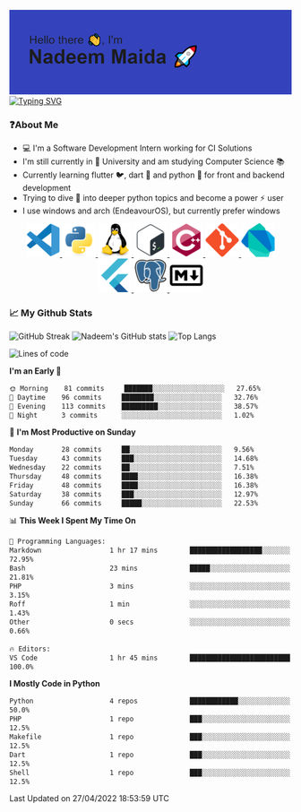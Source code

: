 ![](img/banner.png)
[![Typing SVG](https://readme-typing-svg.herokuapp.com?size=30&color=3443BC&lines=Software+Dev+Intern;Open+Source+Advocate)](https://git.io/typing-svg)

### ❓About Me

- 💻 I'm a Software Development Intern working for CI Solutions
- I'm still currently in 🏫 University and am studying Computer Science 📚
- Currently learning flutter 🐦, dart 🎯 and python 🐍 for front and backend development
- Trying to dive 🌊 into deeper python topics and become a power ⚡️ user
- I use windows and arch (EndeavourOS), but currently prefer windows

<p align="center">
  <a href="https://code.visualstudio.com/">
    <img src="https://raw.githubusercontent.com/devicons/devicon/master/icons/vscode/vscode-original.svg" alt=vscode" width="60" height="60"/>
  </a>
  <a href="https://www.python.org">
    <img src="https://raw.githubusercontent.com/devicons/devicon/master/icons/python/python-original.svg" alt="python" width="60" height="60"/>
  </a>
  <a href="https://archlinux.org/">
    <img src="https://raw.githubusercontent.com/devicons/devicon/master/icons/linux/linux-original.svg" alt="linux" width="60" height="60"/>
  </a>
  <a href="https://www.zsh.org/">
    <img src="https://raw.githubusercontent.com/devicons/devicon/master/icons/bash/bash-original.svg" alt="bash" width="60" height="60"/>
  </a>
  <a href="https://www.cplusplus.com/">
    <img src="https://raw.githubusercontent.com/devicons/devicon/master/icons/cplusplus/cplusplus-original.svg" alt="cplusplus" width="60" height="60"/>
  </a>
  <a href="https://git-scm.com/">
    <img src="https://raw.githubusercontent.com/devicons/devicon/master/icons/git/git-original.svg" alt="git" width="60" height="60"/>
  </a>
  <a href="https://dart.dev/">
    <img src="https://raw.githubusercontent.com/devicons/devicon/master/icons/dart/dart-original.svg" alt="dart" width="60" height="60"/>
  </a>
  <a href="https://flutter.dev">
    <img src="https://raw.githubusercontent.com/devicons/devicon/master/icons/flutter/flutter-original.svg" alt="flutter" width="60" height="60"/>
  </a>
  <a href="https://www.postgresql.org/">
    <img src="https://raw.githubusercontent.com/devicons/devicon/master/icons/postgresql/postgresql-original.svg" alt="postgresql" width="60" height="60"/>
  </a>
  <a href="https://www.markdownguide.org/">
    <img src="https://raw.githubusercontent.com/devicons/devicon/master/icons/markdown/markdown-original.svg" alt="markdown" width="60" height="60"/>
  </a>
</p>

### 📈 My Github Stats

![GitHub Streak](https://github-readme-streak-stats.herokuapp.com?user=NADEE-MJ&theme=vision-friendly-dark&hide_border=true&date_format=M%20j%5B%2C%20Y%5D)
![Nadeem's GitHub stats](https://github-readme-stats.vercel.app/api?username=NADEE-MJ&hide_border=true&show_icons=true&theme=vision-friendly-dark)
![Top Langs](https://github-readme-stats.vercel.app/api/top-langs/?username=NADEE-MJ&layout=compact&hide=makefile,cmake,c&theme=vision-friendly-dark&hide_border=true)

<!--START_SECTION:waka-->
![Lines of code](https://img.shields.io/badge/From%20Hello%20World%20I%27ve%20Written-31%20Thousand%20lines%20of%20code-blue)

**I'm an Early 🐤** 

```text
🌞 Morning    81 commits     ███████░░░░░░░░░░░░░░░░░░   27.65% 
🌆 Daytime    96 commits     ████████░░░░░░░░░░░░░░░░░   32.76% 
🌃 Evening    113 commits    █████████░░░░░░░░░░░░░░░░   38.57% 
🌙 Night      3 commits      ░░░░░░░░░░░░░░░░░░░░░░░░░   1.02%

```
📅 **I'm Most Productive on Sunday** 

```text
Monday       28 commits     ██░░░░░░░░░░░░░░░░░░░░░░░   9.56% 
Tuesday      43 commits     ███░░░░░░░░░░░░░░░░░░░░░░   14.68% 
Wednesday    22 commits     ██░░░░░░░░░░░░░░░░░░░░░░░   7.51% 
Thursday     48 commits     ████░░░░░░░░░░░░░░░░░░░░░   16.38% 
Friday       48 commits     ████░░░░░░░░░░░░░░░░░░░░░   16.38% 
Saturday     38 commits     ███░░░░░░░░░░░░░░░░░░░░░░   12.97% 
Sunday       66 commits     █████░░░░░░░░░░░░░░░░░░░░   22.53%

```


📊 **This Week I Spent My Time On** 

```text
💬 Programming Languages: 
Markdown                 1 hr 17 mins        ██████████████████░░░░░░░   72.95% 
Bash                     23 mins             █████░░░░░░░░░░░░░░░░░░░░   21.81% 
PHP                      3 mins              ░░░░░░░░░░░░░░░░░░░░░░░░░   3.15% 
Roff                     1 min               ░░░░░░░░░░░░░░░░░░░░░░░░░   1.43% 
Other                    0 secs              ░░░░░░░░░░░░░░░░░░░░░░░░░   0.66%

🔥 Editors: 
VS Code                  1 hr 45 mins        █████████████████████████   100.0%

```

**I Mostly Code in Python** 

```text
Python                   4 repos             ████████████░░░░░░░░░░░░░   50.0% 
PHP                      1 repo              ███░░░░░░░░░░░░░░░░░░░░░░   12.5% 
Makefile                 1 repo              ███░░░░░░░░░░░░░░░░░░░░░░   12.5% 
Dart                     1 repo              ███░░░░░░░░░░░░░░░░░░░░░░   12.5% 
Shell                    1 repo              ███░░░░░░░░░░░░░░░░░░░░░░   12.5%

```



 Last Updated on 27/04/2022 18:53:59 UTC
<!--END_SECTION:waka-->
